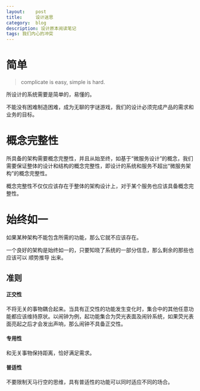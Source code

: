 ```yaml
---
layout:    post
title:     设计迷思
category:  blog
description: 设计原本阅读笔记
tags: 我们内心的冲突
---
```

# 简单
> complicate is easy, simple is hard.

所设计的系统需要是简单的，易懂的。

不能没有困难制造困难，成为无聊的字谜游戏，我们的设计必须完成产品的需求和业务的目标。

# 概念完整性

所具备的架构需要概念完整性，并且从始至终，如基于“微服务设计”的概念，我们需要保证整体的设计和结构的概念完整性，即设计的系统和服务不超出“微服务架构”的概念完整性。

概念完整性不仅仅应该存在于整体的架构设计上，对于某个服务也应该具备概念完整性。

# 始终如一

如果某种架构不能包含所需的功能，那么它就不应该存在。

一个良好的架构是始终如一的，只要知晓了系统的一部分信息，那么剩余的那些也应该可以 顺势推导 出来。

## 准则

#### 正交性

不将无关的事物耦合起来。当具有正交性的功能发生变化时，集合中的其他任意功能都应该维持原状。以闹钟为例，起功能集合为荧光表面及闹铃系统，如果荧光表面亮起之后才会发出声响，那么闹钟不具备正交性。

#### 专用性

和无关事物保持距离，恰好满足需求。

#### 普适性

不要限制天马行空的思维，具有普适性的功能可以同时适应不同的场合。

